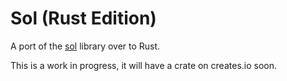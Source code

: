 # Sol (Rust Edition)
A port of the [sol](https://github.com/kylecorry31/sol) library over to Rust.

This is a work in progress, it will have a crate on creates.io soon.
